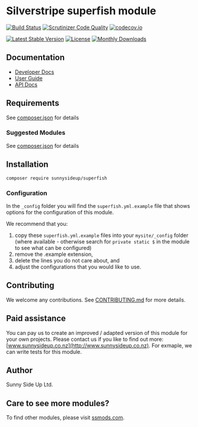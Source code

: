 # Silverstripe superfish module
[![Build Status](https://travis-ci.org/sunnysideup/silverstripe-superfish.svg?branch=master)](https://travis-ci.org/sunnysideup/silverstripe-superfish)
[![Scrutinizer Code Quality](https://scrutinizer-ci.com/g/sunnysideup/silverstripe-superfish/badges/quality-score.png?b=master)](https://scrutinizer-ci.com/g/sunnysideup/silverstripe-superfish/?branch=master)
[![codecov.io](https://codecov.io/github/sunnysideup/silverstripe-superfish/coverage.svg?branch=master)](https://codecov.io/github/sunnysideup/silverstripe-superfish?branch=master)

[![Latest Stable Version](https://poser.pugx.org/sunnysideup/superfish/version)](https://packagist.org/packages/sunnysideup/superfish)
[![License](https://poser.pugx.org/sunnysideup/superfish/license)](https://packagist.org/packages/sunnysideup/superfish)
[![Monthly Downloads](https://poser.pugx.org/sunnysideup/superfish/d/monthly)](https://packagist.org/packages/sunnysideup/superfish)


## Documentation



 * [Developer Docs](docs/en/INDEX.md)
 * [User Guide](docs/en/userguide.md)
 * [API Docs](http://docs.ssmods.com/sunnysideup/superfish/classes.xhtml)


## Requirements



See [composer.json](composer.json) for details


### Suggested Modules



See [composer.json](composer.json) for details


## Installation


```
composer require sunnysideup/superfish
```

### Configuration



In the `_config` folder you will find the `superfish.yml.example`
file that shows options for the configuration of this module.

We recommend that you:

  1. copy these `superfish.yml.example` files into your
`mysite/_config` folder (where available - otherwise search for `private static $` in the module to see what can be configured)
  2. remove the .example extension,
  3. delete the lines you do not care about, and
  4. adjust the configurations that you would like to use.


## Contributing



We welcome any contributions. See [CONTRIBUTING.md](CONTRIBUTING.md) for more details.

## Paid assistance



You can pay us to create an improved / adapted version of this module for your own projects.  Please contact us if you like to find out more: [www.sunnysideup.co.nz](http://www.sunnysideup.co.nz).  For exmaple, we can write tests for this module.  

## Author



Sunny Side Up Ltd.


## Care to see more modules?

To find other modules, please visit [ssmods.com](http://ssmods.com/).
